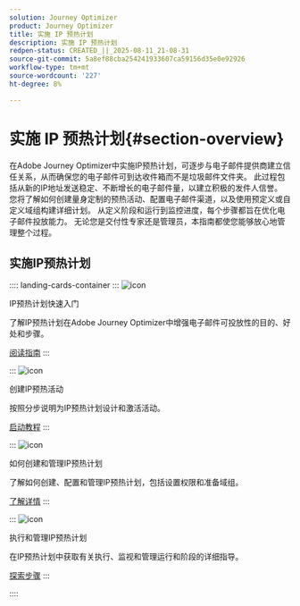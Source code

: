 ```yaml
---
solution: Journey Optimizer
product: Journey Optimizer
title: 实施 IP 预热计划
description: 实施 IP 预热计划
redpen-status: CREATED_||_2025-08-11_21-08-31
source-git-commit: 5a8ef88cba254241933607ca59156d35e0e92926
workflow-type: tm+mt
source-wordcount: '227'
ht-degree: 8%

---
```



# 实施 IP 预热计划{#section-overview}

在Adobe Journey Optimizer中实施IP预热计划，可逐步与电子邮件提供商建立信任关系，从而确保您的电子邮件可到达收件箱而不是垃圾邮件文件夹。 此过程包括从新的IP地址发送稳定、不断增长的电子邮件量，以建立积极的发件人信誉。 您将了解如何创建量身定制的预热活动、配置电子邮件渠道，以及使用预定义或自定义域组构建详细计划。 从定义阶段和运行到监控进度，每个步骤都旨在优化电子邮件投放能力。 无论您是交付性专家还是管理员，本指南都使您能够放心地管理整个过程。

## 实施IP预热计划

:::: landing-cards-container
:::
![icon](https://cdn.experienceleague.adobe.com/icons/book.svg)

IP预热计划快速入门

了解IP预热计划在Adobe Journey Optimizer中增强电子邮件可投放性的目的、好处和步骤。

[阅读指南](../using/configuration/ip-warmup-gs.md)
:::

:::
![icon](https://cdn.experienceleague.adobe.com/icons/circle-play.svg)

创建IP预热活动

按照分步说明为IP预热计划设计和激活活动。

[启动教程](../using/configuration/ip-warmup-campaign.md)
:::

:::
![icon](https://cdn.experienceleague.adobe.com/icons/gear.svg)

如何创建和管理IP预热计划

了解如何创建、配置和管理IP预热计划，包括设置权限和准备域组。

[了解详情](../using/configuration/ip-warmup-plan.md)
:::

:::
![icon](https://cdn.experienceleague.adobe.com/icons/list-check.svg)

执行和管理IP预热计划

在IP预热计划中获取有关执行、监视和管理运行和阶段的详细指导。

[探索步骤](../using/configuration/ip-warmup-execution.md)
:::

::::
